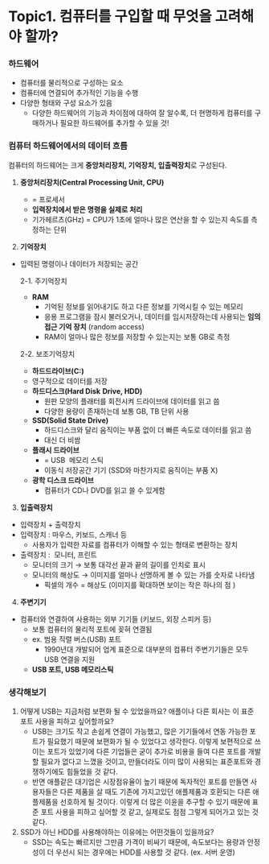 # Topic1. 컴퓨터를 구입할 때 무엇을 고려해야 할까?

### **하드웨어**

- 컴퓨터를 물리적으로 구성하는 요소
- 컴퓨터에 연결되어 추가적인 기능을 수행
- 다양한 형태와 구성 요소가 있음
  - 다양한 하드웨어의 기능과 차이점에 대하여 잘 알수록, 더 현명하게 컴퓨터를 구매하거나 필요한 하드웨어를 추가할 수 있을 것!

### **컴퓨터 하드웨어에서의 데이터 흐름**

컴퓨터의 하드웨어는 크게 **중앙처리장치, 기억장치, 입출력장치**로 구성된다.

1. **중앙처리장치(Central Processing Unit, CPU)**

   - = 프로세서
   - **입력장치에서 받은 명령을 실제로 처리**
   - 기가헤르츠(GHz) = CPU가 1초에 얼마나 많은 연산을 할 수 있는지 속도를 측정하는 단위

2. **기억장치**

- 입력된 명령이나 데이터가 저장되는 공간

  2-1. 주기억장치

  - **RAM**
    - 기억된 정보를 읽어내기도 하고 다른 정보를 기억시킬 수 있는 메모리
    - 응용 프로그램을 잠시 불러오거나, 데이터를 임시저장하는데 사용되는 **임의 접근 기억 장치** (random access)
    - RAM이 얼마나 많은 정보를 저장할 수 있는지는 보통 GB로 측정

  2-2. 보조기억장치

  - **하드드라이브(C:)**
  - 영구적으로 데이터를 저장
  - **하드디스크(Hard Disk** **Drive, HDD)**
    - 원판 모양의 플래터를 회전시켜 드라이브에 데이터를 읽고 씀
    - 다양한 용량이 존재하는데 보통 GB, TB 단위 사용
  - **SSD(Solid State Drive)**
    - 하드디스크와 달리 움직이는 부품 없이 더 빠른 속도로 데이터를 읽고 씀
    - 대신 더 비쌈
  - **플래시 드라이브**
    - = USB  메모리 스틱
    - 이동식 저장공간 기기 (SSD와 마찬가지로 움직이는 부품 X)
  - **광학 디스크 드라이브**
    - 컴퓨터가 CD나 DVD를 읽고 쓸 수 있게함

3. **입출력장치**

- 입력장치 + 출력장치
- 입력장치 : 마우스, 키보드, 스캐너 등
  - 사용자가 입력한 자료를 컴퓨터가 이해할 수 있는 형태로 변환하는 장치
- 출력장치 :  모니터, 프린트
  - 모니터의 크기 → 보통 대각선 끝과 끝의 길이를 인치로 표시
  - 모니터의 해상도 → 이미지를 얼마나 선명하게 볼 수 있는 가를 숫자로 나타냄
    - 픽셀의 개수 = 해상도 (이미지를 확대하면 보이는 작은 하나의 점 )

4. **주변기기**

- 컴퓨터와 연결하여 사용하는 외부 기기들 (키보드, 외장 스피커 등)
  - 보통 컴퓨터의 물리적 포트에 꽂혀 연결됨
  - ex. 범용 직렬 버스(USB) 포트
    - 1990년대 개발되어 업계 표준으로 대부분의 컴퓨터 주변기기들은 모두 USB 연결을 지원
  - **USB 포트, USB 메모리스틱**

### **생각해보기**

1. 어떻게 USB는 지금처럼 보편화 될 수 있었을까요? 애플이나 다른 회사는 이 표준 포트 사용을 피하고 싶어할까요?
   - USB는 크기도 작고 손쉽게 연결이 가능했고, 많은 기기들에서 연동 가능한 포트가 필요했기 때문에 보편화가 될 수 있었다고 생각한다. 이렇게 보편적으로 쓰이는 포트가 있었기에 다른 기업들은 굳이 추가로 비용을 들여 다른 포트를 개발할 필요가 없다고 느꼈을 것이고, 만들더라도 이미 많이 사용되는 표준포트와 경쟁하기에도 힘들었을 것 같다.
   - 반면 애플같은 대기업은 시장점유율이 높기 때문에 독자적인 포트를 만들면 사용자들은 다른 제품을 살 때도 기존에 가지고있던 애플제품과 호환되는 다른 애플제품을 선호하게 될 것이다. 이렇게 더 많은 이윤을 추구할 수 있기 때문에 표준 포트 사용을 피하고 싶어할 것 같고, 실제로도 점점 그렇게 되어가고 있는 것 같다.
2. SSD가 아닌 HDD를 사용해야하는 이유에는 어떤것들이 있을까요?
   - SSD는 속도는 빠르지만 그만큼 가격이 비싸기 때문에, 속도보다는 용량과 안정성이 더 우선시 되는 경우에는 HDD를 사용할 것 같다. (ex. 서버 운영)
